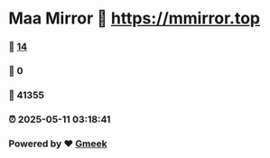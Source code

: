 # Maa Mirror :link: https://mmirror.top 
### :page_facing_up: [14](https://mmirror.top/tag.html) 
### :speech_balloon: 0 
### :hibiscus: 41355 
### :alarm_clock: 2025-05-11 03:18:41 
### Powered by :heart: [Gmeek](https://github.com/Meekdai/Gmeek)
